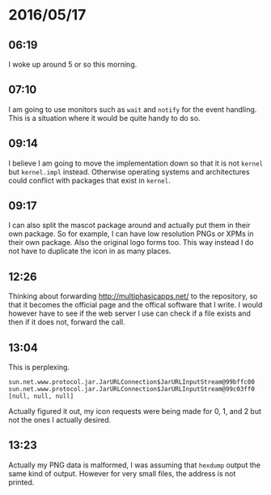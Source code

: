 # 2016/05/17

## 06:19

I woke up around 5 or so this morning.

## 07:10

I am going to use monitors such as `wait` and `notify` for the event handling.
This is a situation where it would be quite handy to do so.

## 09:14

I believe I am going to move the implementation down so that it is not
`kernel` but `kernel.impl` instead. Otherwise operating systems and
architectures could conflict with packages that exist in `kernel`.

## 09:17

I can also split the mascot package around and actually put them in their
own package. So for example, I can have low resolution PNGs or XPMs in their
own package. Also the original logo forms too. This way instead I do not have
to duplicate the icon in as many places.

## 12:26

Thinking about forwarding <http://multiphasicapps.net/> to the repository, so
that it becomes the official page and the offical software that I write. I
would however have to see if the web server I use can check if a file exists
and then if it does not, forward the call.

## 13:04

This is perplexing.

	sun.net.www.protocol.jar.JarURLConnection$JarURLInputStream@99bffc00
	sun.net.www.protocol.jar.JarURLConnection$JarURLInputStream@99c03ff0
	[null, null, null]

Actually figured it out, my icon requests were being made for 0, 1, and 2 but
not the ones I actually desired.

## 13:23

Actually my PNG data is malformed, I was assuming that `hexdump` output the
same kind of output. However for very small files, the address is not printed.
